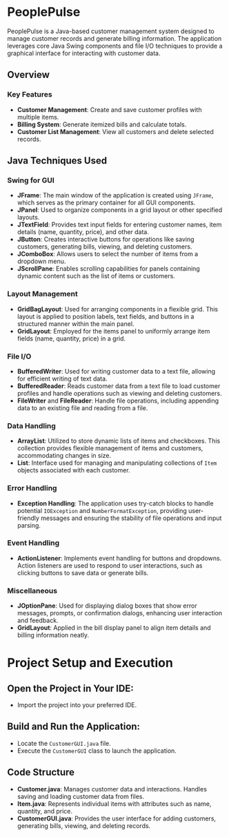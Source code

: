 # PeoplePulse

PeoplePulse is a Java-based customer management system designed to manage customer records and generate billing information. The application leverages core Java Swing components and file I/O techniques to provide a graphical interface for interacting with customer data.

## Overview

### Key Features

- **Customer Management**: Create and save customer profiles with multiple items.
- **Billing System**: Generate itemized bills and calculate totals.
- **Customer List Management**: View all customers and delete selected records.

## Java Techniques Used

### Swing for GUI

- **JFrame**: The main window of the application is created using `JFrame`, which serves as the primary container for all GUI components.
- **JPanel**: Used to organize components in a grid layout or other specified layouts.
- **JTextField**: Provides text input fields for entering customer names, item details (name, quantity, price), and other data.
- **JButton**: Creates interactive buttons for operations like saving customers, generating bills, viewing, and deleting customers.
- **JComboBox**: Allows users to select the number of items from a dropdown menu.
- **JScrollPane**: Enables scrolling capabilities for panels containing dynamic content such as the list of items or customers.

### Layout Management

- **GridBagLayout**: Used for arranging components in a flexible grid. This layout is applied to position labels, text fields, and buttons in a structured manner within the main panel.
- **GridLayout**: Employed for the items panel to uniformly arrange item fields (name, quantity, price) in a grid.

### File I/O

- **BufferedWriter**: Used for writing customer data to a text file, allowing for efficient writing of text data.
- **BufferedReader**: Reads customer data from a text file to load customer profiles and handle operations such as viewing and deleting customers.
- **FileWriter** and **FileReader**: Handle file operations, including appending data to an existing file and reading from a file.

### Data Handling

- **ArrayList**: Utilized to store dynamic lists of items and checkboxes. This collection provides flexible management of items and customers, accommodating changes in size.
- **List**: Interface used for managing and manipulating collections of `Item` objects associated with each customer.

### Error Handling

- **Exception Handling**: The application uses try-catch blocks to handle potential `IOException` and `NumberFormatException`, providing user-friendly messages and ensuring the stability of file operations and input parsing.

### Event Handling

- **ActionListener**: Implements event handling for buttons and dropdowns. Action listeners are used to respond to user interactions, such as clicking buttons to save data or generate bills.

### Miscellaneous

- **JOptionPane**: Used for displaying dialog boxes that show error messages, prompts, or confirmation dialogs, enhancing user interaction and feedback.
- **GridLayout**: Applied in the bill display panel to align item details and billing information neatly.

# Project Setup and Execution

## Open the Project in Your IDE:
* Import the project into your preferred IDE.

## Build and Run the Application:
* Locate the `CustomerGUI.java` file.
* Execute the `CustomerGUI` class to launch the application.

## Code Structure
* **Customer.java**: Manages customer data and interactions. Handles saving and loading customer data from files.
* **Item.java**: Represents individual items with attributes such as name, quantity, and price.
* **CustomerGUI.java**: Provides the user interface for adding customers, generating bills, viewing, and deleting records.
